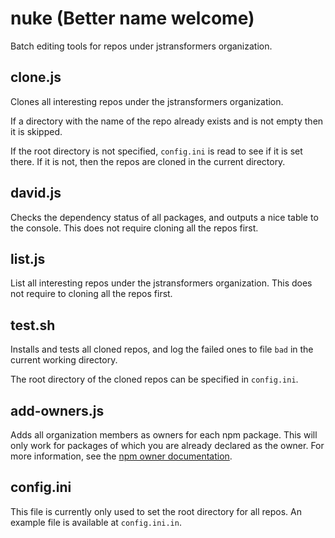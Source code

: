 # nuke (Better name welcome)

Batch editing tools for repos under jstransformers organization.

## clone.js

Clones all interesting repos under the jstransformers organization.

If a directory with the name of the repo already exists and is not empty then
it is skipped.

If the root directory is not specified, `config.ini` is read to see if it is
set there. If it is not, then the repos are cloned in the current directory.

## david.js

Checks the dependency status of all packages, and outputs a nice table to the
console. This does not require cloning all the repos first.

## list.js

List all interesting repos under the jstransformers organization. This does not
require to cloning all the repos first.

## test.sh

Installs and tests all cloned repos, and log the failed ones to file `bad` in
the current working directory.

The root directory of the cloned repos can be specified in `config.ini`.

## add-owners.js

Adds all organization members as owners for each npm package. This will only work for packages of which you are already declared as the owner. For more information, see the [npm owner documentation](https://docs.npmjs.com/cli/owner).

## config.ini

This file is currently only used to set the root directory for all repos. An
example file is available at `config.ini.in`.
